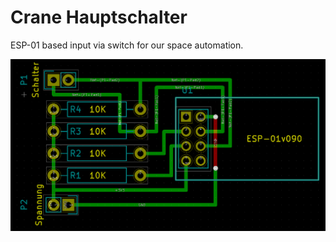 # Crane Hauptschalter
ESP-01 based input via switch for our space automation.

![ESP-01 board](esp-01_wlan_schalter.png)

